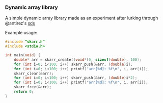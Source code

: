 ### Dynamic array library

A simple dynamic array library made as an experiment after lurking through @antirez's [sds](https://github.com/antirez/sds)

Example usage:
```c
#include "skarr.h"
#include <stdio.h>

int main(void) {
    double* arr = skarr_create((void*)0, sizeof(double), 100);
    for (int i=0; i<100; i++) skarr_push(&arr, (double)i);
    for (int i=0; i<100; i++) printf("arr[%d]: %f\n", i, arr[i]);
    skarr_clear(&arr);
    for (int i=0; i<100; i++) skarr_push(&arr, (double)i*2);
    for (int i=0; i<100; i++) printf("arr[%d]: %f\n", i, arr[i]);
    skarr_free(&arr);
    return 0;
}
```
